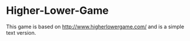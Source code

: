 # Higher-Lower-Game

This game is based on http://www.higherlowergame.com/ and is a simple text version. 
